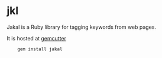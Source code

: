 # jkl

Jakal is a Ruby library for tagging keywords from web pages.
  
It is hosted at [gemcutter](http://gemcutter.org/gems/jakal)

        gem install jakal
